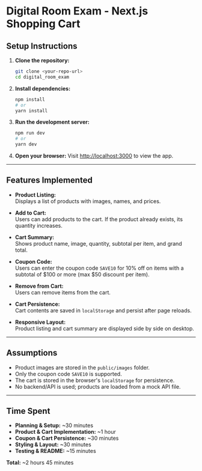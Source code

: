 # Digital Room Exam - Next.js Shopping Cart

## Setup Instructions

1. **Clone the repository:**

   ```bash
   git clone <your-repo-url>
   cd digital_room_exam
   ```

2. **Install dependencies:**

   ```bash
   npm install
   # or
   yarn install
   ```

3. **Run the development server:**

   ```bash
   npm run dev
   # or
   yarn dev
   ```

4. **Open your browser:**
   Visit [http://localhost:3000](http://localhost:3000) to view the app.

---

## Features Implemented

- **Product Listing:**  
  Displays a list of products with images, names, and prices.

- **Add to Cart:**  
  Users can add products to the cart. If the product already exists, its quantity increases.

- **Cart Summary:**  
  Shows product name, image, quantity, subtotal per item, and grand total.

- **Coupon Code:**  
  Users can enter the coupon code `SAVE10` for 10% off on items with a subtotal of $100 or more (max $50 discount per item).

- **Remove from Cart:**  
  Users can remove items from the cart.

- **Cart Persistence:**  
  Cart contents are saved in `localStorage` and persist after page reloads.

- **Responsive Layout:**  
  Product listing and cart summary are displayed side by side on desktop.

---

## Assumptions

- Product images are stored in the `public/images` folder.
- Only the coupon code `SAVE10` is supported.
- The cart is stored in the browser's `localStorage` for persistence.
- No backend/API is used; products are loaded from a mock API file.

---

## Time Spent

- **Planning & Setup:** ~30 minutes
- **Product & Cart Implementation:** ~1 hour
- **Coupon & Cart Persistence:** ~30 minutes
- **Styling & Layout:** ~30 minutes
- **Testing & README:** ~15 minutes

**Total:** ~2 hours 45 minutes
